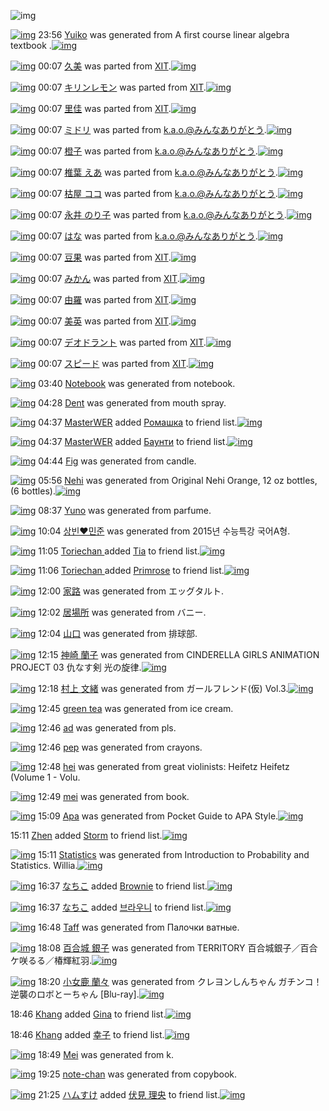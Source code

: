 ![img](http://gdrive-cdn.herokuapp.com/537b65a5bc09f0000721dda7/512px-barcode.png)

[![img](http://www.deviantsart.com/3depr72.png)](http://www.barcodekanojo.com/kanojo/3193659/Yuiko) 23:56 [Yuiko](http://www.barcodekanojo.com/kanojo/3193659/Yuiko) was generated from A first course linear algebra textbook .[![img](http://www.deviantsart.com/p7kkcu.jpeg)](http://www.barcodekanojo.com/product_images/barcode/6019525/1427122538/50x50xA,P20first,P20course,P20linear,P20algebra,P20textbook,P20.jpg,qw=88,ah=88.pagespeed.ic.ozbQSzsMak.jpg) 

[![img](http://www.deviantsart.com/1864f73.png)](http://www.barcodekanojo.com/kanojo/2520896/%E4%B9%85%E7%BE%8E) 00:07 [久美](http://www.barcodekanojo.com/kanojo/2520896/%E4%B9%85%E7%BE%8E) was parted from [XIT](http://www.barcodekanojo.com/kanojo/2520896/%E4%B9%85%E7%BE%8E).[![img](http://www.deviantsart.com/815jg6.jpeg)](http://www.barcodekanojo.com/user/209348/XIT) 

[![img](http://www.deviantsart.com/i8d295.png)](http://www.barcodekanojo.com/kanojo/302813/%E3%82%AD%E3%83%AA%E3%83%B3%E3%83%AC%E3%83%A2%E3%83%B3) 00:07 [キリンレモン](http://www.barcodekanojo.com/kanojo/302813/%E3%82%AD%E3%83%AA%E3%83%B3%E3%83%AC%E3%83%A2%E3%83%B3) was parted from [XIT](http://www.barcodekanojo.com/kanojo/302813/%E3%82%AD%E3%83%AA%E3%83%B3%E3%83%AC%E3%83%A2%E3%83%B3).[![img](http://www.deviantsart.com/815jg6.jpeg)](http://www.barcodekanojo.com/user/209348/XIT) 

[![img](http://www.deviantsart.com/1fe71nt.png)](http://www.barcodekanojo.com/kanojo/2439184/%E9%87%8C%E4%BD%B3) 00:07 [里佳](http://www.barcodekanojo.com/kanojo/2439184/%E9%87%8C%E4%BD%B3) was parted from [XIT](http://www.barcodekanojo.com/kanojo/2439184/%E9%87%8C%E4%BD%B3).[![img](http://www.deviantsart.com/815jg6.jpeg)](http://www.barcodekanojo.com/user/209348/XIT) 

[![img](http://www.deviantsart.com/2m6s90t.png)](http://www.barcodekanojo.com/kanojo/21844/%E3%83%9F%E3%83%89%E3%83%AA) 00:07 [ミドリ](http://www.barcodekanojo.com/kanojo/21844/%E3%83%9F%E3%83%89%E3%83%AA) was parted from [k.a.o.@みんなありがとう](http://www.barcodekanojo.com/kanojo/21844/%E3%83%9F%E3%83%89%E3%83%AA).[![img](http://www.deviantsart.com/1ne7497.jpeg)](http://www.barcodekanojo.com/user/30944/k.a.o.%40%E3%81%BF%E3%82%93%E3%81%AA%E3%81%82%E3%82%8A%E3%81%8C%E3%81%A8%E3%81%86) 

[![img](http://www.deviantsart.com/39d4gah.png)](http://www.barcodekanojo.com/kanojo/432914/%E6%A9%99%E5%AD%90) 00:07 [橙子](http://www.barcodekanojo.com/kanojo/432914/%E6%A9%99%E5%AD%90) was parted from [k.a.o.@みんなありがとう](http://www.barcodekanojo.com/kanojo/432914/%E6%A9%99%E5%AD%90).[![img](http://www.deviantsart.com/1ne7497.jpeg)](http://www.barcodekanojo.com/user/30944/k.a.o.%40%E3%81%BF%E3%82%93%E3%81%AA%E3%81%82%E3%82%8A%E3%81%8C%E3%81%A8%E3%81%86) 

[![img](http://www.deviantsart.com/g5ng37.png)](http://www.barcodekanojo.com/kanojo/2779662/%E6%A4%8E%E8%91%89%20%E3%81%88%E3%81%82) 00:07 [椎葉 えあ](http://www.barcodekanojo.com/kanojo/2779662/%E6%A4%8E%E8%91%89%20%E3%81%88%E3%81%82) was parted from [k.a.o.@みんなありがとう](http://www.barcodekanojo.com/kanojo/2779662/%E6%A4%8E%E8%91%89%20%E3%81%88%E3%81%82).[![img](http://www.deviantsart.com/1ne7497.jpeg)](http://www.barcodekanojo.com/user/30944/k.a.o.%40%E3%81%BF%E3%82%93%E3%81%AA%E3%81%82%E3%82%8A%E3%81%8C%E3%81%A8%E3%81%86) 

[![img](http://www.deviantsart.com/22u55n9.png)](http://www.barcodekanojo.com/kanojo/2018614/%E6%9E%AF%E5%B1%8B%20%E3%82%B3%E3%82%B3) 00:07 [枯屋 ココ](http://www.barcodekanojo.com/kanojo/2018614/%E6%9E%AF%E5%B1%8B%20%E3%82%B3%E3%82%B3) was parted from [k.a.o.@みんなありがとう](http://www.barcodekanojo.com/kanojo/2018614/%E6%9E%AF%E5%B1%8B%20%E3%82%B3%E3%82%B3).[![img](http://www.deviantsart.com/1ne7497.jpeg)](http://www.barcodekanojo.com/user/30944/k.a.o.%40%E3%81%BF%E3%82%93%E3%81%AA%E3%81%82%E3%82%8A%E3%81%8C%E3%81%A8%E3%81%86) 

[![img](http://www.deviantsart.com/pvqqu3.png)](http://www.barcodekanojo.com/kanojo/2721084/%E6%B0%B8%E4%BA%95%20%E3%81%AE%E3%82%8A%E5%AD%90) 00:07 [永井 のり子](http://www.barcodekanojo.com/kanojo/2721084/%E6%B0%B8%E4%BA%95%20%E3%81%AE%E3%82%8A%E5%AD%90) was parted from [k.a.o.@みんなありがとう](http://www.barcodekanojo.com/kanojo/2721084/%E6%B0%B8%E4%BA%95%20%E3%81%AE%E3%82%8A%E5%AD%90).[![img](http://www.deviantsart.com/1ne7497.jpeg)](http://www.barcodekanojo.com/user/30944/k.a.o.%40%E3%81%BF%E3%82%93%E3%81%AA%E3%81%82%E3%82%8A%E3%81%8C%E3%81%A8%E3%81%86) 

[![img](http://www.deviantsart.com/gke6kp.png)](http://www.barcodekanojo.com/kanojo/76782/%E3%81%AF%E3%81%AA) 00:07 [はな](http://www.barcodekanojo.com/kanojo/76782/%E3%81%AF%E3%81%AA) was parted from [k.a.o.@みんなありがとう](http://www.barcodekanojo.com/kanojo/76782/%E3%81%AF%E3%81%AA).[![img](http://www.deviantsart.com/1ne7497.jpeg)](http://www.barcodekanojo.com/user/30944/k.a.o.%40%E3%81%BF%E3%82%93%E3%81%AA%E3%81%82%E3%82%8A%E3%81%8C%E3%81%A8%E3%81%86) 

[![img](http://www.deviantsart.com/9c3v00.png)](http://www.barcodekanojo.com/kanojo/1683791/%E8%B1%86%E6%9E%9C) 00:07 [豆果](http://www.barcodekanojo.com/kanojo/1683791/%E8%B1%86%E6%9E%9C) was parted from [XIT](http://www.barcodekanojo.com/kanojo/1683791/%E8%B1%86%E6%9E%9C).[![img](http://www.deviantsart.com/815jg6.jpeg)](http://www.barcodekanojo.com/user/209348/XIT) 

[![img](http://www.deviantsart.com/377vnv3.png)](http://www.barcodekanojo.com/kanojo/279293/%E3%81%BF%E3%81%8B%E3%82%93) 00:07 [みかん](http://www.barcodekanojo.com/kanojo/279293/%E3%81%BF%E3%81%8B%E3%82%93) was parted from [XIT](http://www.barcodekanojo.com/kanojo/279293/%E3%81%BF%E3%81%8B%E3%82%93).[![img](http://www.deviantsart.com/815jg6.jpeg)](http://www.barcodekanojo.com/user/209348/XIT) 

[![img](http://www.deviantsart.com/2grpcfa.png)](http://www.barcodekanojo.com/kanojo/2028646/%E7%94%B1%E7%BE%85) 00:07 [由羅](http://www.barcodekanojo.com/kanojo/2028646/%E7%94%B1%E7%BE%85) was parted from [XIT](http://www.barcodekanojo.com/kanojo/2028646/%E7%94%B1%E7%BE%85).[![img](http://www.deviantsart.com/815jg6.jpeg)](http://www.barcodekanojo.com/user/209348/XIT) 

[![img](http://www.deviantsart.com/1ktu8ik.png)](http://www.barcodekanojo.com/kanojo/2039673/%E7%BE%8E%E8%8B%B1) 00:07 [美英](http://www.barcodekanojo.com/kanojo/2039673/%E7%BE%8E%E8%8B%B1) was parted from [XIT](http://www.barcodekanojo.com/kanojo/2039673/%E7%BE%8E%E8%8B%B1).[![img](http://www.deviantsart.com/815jg6.jpeg)](http://www.barcodekanojo.com/user/209348/XIT) 

[![img](http://www.deviantsart.com/ep720o.png)](http://www.barcodekanojo.com/kanojo/1376978/%E3%83%87%E3%82%AA%E3%83%89%E3%83%A9%E3%83%B3%E3%83%88) 00:07 [デオドラント](http://www.barcodekanojo.com/kanojo/1376978/%E3%83%87%E3%82%AA%E3%83%89%E3%83%A9%E3%83%B3%E3%83%88) was parted from [XIT](http://www.barcodekanojo.com/kanojo/1376978/%E3%83%87%E3%82%AA%E3%83%89%E3%83%A9%E3%83%B3%E3%83%88).[![img](http://www.deviantsart.com/815jg6.jpeg)](http://www.barcodekanojo.com/user/209348/XIT) 

[![img](http://www.deviantsart.com/2epdu29.png)](http://www.barcodekanojo.com/kanojo/571103/%E3%82%B9%E3%83%94%E3%83%BC%E3%83%89) 00:07 [スピード](http://www.barcodekanojo.com/kanojo/571103/%E3%82%B9%E3%83%94%E3%83%BC%E3%83%89) was parted from [XIT](http://www.barcodekanojo.com/kanojo/571103/%E3%82%B9%E3%83%94%E3%83%BC%E3%83%89).[![img](http://www.deviantsart.com/815jg6.jpeg)](http://www.barcodekanojo.com/user/209348/XIT) 

[![img](http://www.deviantsart.com/3j77pdo.png)](http://www.barcodekanojo.com/kanojo/3193660/Notebook) 03:40 [Notebook](http://www.barcodekanojo.com/kanojo/3193660/Notebook) was generated from notebook.

[![img](http://www.deviantsart.com/7299hv.png)](http://www.barcodekanojo.com/kanojo/3193661/Dent) 04:28 [Dent](http://www.barcodekanojo.com/kanojo/3193661/Dent) was generated from mouth spray.

[![img](http://www.deviantsart.com/14kimt4.jpeg)](http://www.barcodekanojo.com/user/447904/MasterWER) 04:37 [MasterWER](http://www.barcodekanojo.com/user/447904/MasterWER) added [Ромашка](http://www.barcodekanojo.com/kanojo/3091468/%D0%A0%D0%BE%D0%BC%D0%B0%D1%88%D0%BA%D0%B0) to friend list.[![img](http://www.deviantsart.com/3ut1dqf.png)](http://www.barcodekanojo.com/kanojo/3091468/%D0%A0%D0%BE%D0%BC%D0%B0%D1%88%D0%BA%D0%B0) 

[![img](http://www.deviantsart.com/14kimt4.jpeg)](http://www.barcodekanojo.com/user/447904/MasterWER) 04:37 [MasterWER](http://www.barcodekanojo.com/user/447904/MasterWER) added [Баунти](http://www.barcodekanojo.com/kanojo/2049380/%D0%91%D0%B0%D1%83%D0%BD%D1%82%D0%B8) to friend list.[![img](http://www.deviantsart.com/2muraib.png)](http://www.barcodekanojo.com/kanojo/2049380/%D0%91%D0%B0%D1%83%D0%BD%D1%82%D0%B8) 

[![img](http://www.deviantsart.com/d432jr.png)](http://www.barcodekanojo.com/kanojo/3193662/Fig) 04:44 [Fig](http://www.barcodekanojo.com/kanojo/3193662/Fig) was generated from candle.

[![img](http://www.deviantsart.com/1jg63v7.png)](http://www.barcodekanojo.com/kanojo/3193663/Nehi) 05:56 [Nehi](http://www.barcodekanojo.com/kanojo/3193663/Nehi) was generated from Original Nehi Orange, 12 oz bottles, (6 bottles).[![img](http://www.deviantsart.com/1s0t68h.jpeg)](http://www.barcodekanojo.com/product_images/barcode/6019531/1427144154/50x50xOriginal,P20Nehi,P20Orange,P2C,P2012,P20oz,P20bottles,P2C,P20,P286,P20bottles,P29.jpg,qw=88,ah=88.pagespeed.ic.Vy6YrPC4f3.jpg) 

[![img](http://www.deviantsart.com/18l90hf.png)](http://www.barcodekanojo.com/kanojo/3193664/Yuno) 08:37 [Yuno](http://www.barcodekanojo.com/kanojo/3193664/Yuno) was generated from parfume.

[![img](http://www.deviantsart.com/23vp.png)](http://www.barcodekanojo.com/kanojo/3193665/%EC%83%81%EB%B9%88%E2%99%A5%EB%AF%BC%EC%A4%80) 10:04 [상빈♥민준](http://www.barcodekanojo.com/kanojo/3193665/%EC%83%81%EB%B9%88%E2%99%A5%EB%AF%BC%EC%A4%80) was generated from 2015년 수능특강 국어A형.

[![img](http://www.deviantsart.com/un9jh0.jpeg)](http://www.barcodekanojo.com/user/497723/Toriechan%20) 11:05 [Toriechan ](http://www.barcodekanojo.com/user/497723/Toriechan%20) added [Tia](http://www.barcodekanojo.com/kanojo/2453167/Tia) to friend list.[![img](http://www.deviantsart.com/24k3dq.png)](http://www.barcodekanojo.com/kanojo/2453167/Tia) 

[![img](http://www.deviantsart.com/un9jh0.jpeg)](http://www.barcodekanojo.com/user/497723/Toriechan%20) 11:06 [Toriechan ](http://www.barcodekanojo.com/user/497723/Toriechan%20) added [Primrose](http://www.barcodekanojo.com/kanojo/3176926/Primrose) to friend list.[![img](http://www.deviantsart.com/1tg37el.png)](http://www.barcodekanojo.com/kanojo/3176926/Primrose) 

[![img](http://www.deviantsart.com/1uccnom.png)](http://www.barcodekanojo.com/kanojo/3193666/%E5%AE%B6%E8%B7%AF) 12:00 [家路](http://www.barcodekanojo.com/kanojo/3193666/%E5%AE%B6%E8%B7%AF) was generated from エッグタルト.

[![img](http://www.deviantsart.com/2ud9kl.png)](http://www.barcodekanojo.com/kanojo/3193667/%E5%B1%85%E5%A0%B4%E6%89%80) 12:02 [居場所](http://www.barcodekanojo.com/kanojo/3193667/%E5%B1%85%E5%A0%B4%E6%89%80) was generated from バニー.

[![img](http://www.deviantsart.com/3615ilv.png)](http://www.barcodekanojo.com/kanojo/3193668/%E5%B1%B1%E5%8F%A3) 12:04 [山口](http://www.barcodekanojo.com/kanojo/3193668/%E5%B1%B1%E5%8F%A3) was generated from 排球部.

[![img](http://www.deviantsart.com/1oc0lu9.png)](http://www.barcodekanojo.com/kanojo/3193669/%E7%A5%9E%E5%B4%8E%20%E8%98%AD%E5%AD%90) 12:15 [神崎 蘭子](http://www.barcodekanojo.com/kanojo/3193669/%E7%A5%9E%E5%B4%8E%20%E8%98%AD%E5%AD%90) was generated from CINDERELLA GIRLS ANIMATION PROJECT 03 仇なす剣 光の旋律.[![img](http://www.deviantsart.com/3jf2sfv.jpeg)](http://www.barcodekanojo.com/product_images/barcode/6019539/1427166878/CINDERELLA%20GIRLS%20ANIMATION%20PROJECT%2003%20%E4%BB%87%E3%81%AA%E3%81%99%E5%89%A3%20%E5%85%89%E3%81%AE%E6%97%8B%E5%BE%8B.jpg) 

[![img](http://www.deviantsart.com/l6vm85.png)](http://www.barcodekanojo.com/kanojo/3193670/%E6%9D%91%E4%B8%8A%20%E6%96%87%E7%B7%92) 12:18 [村上 文緒](http://www.barcodekanojo.com/kanojo/3193670/%E6%9D%91%E4%B8%8A%20%E6%96%87%E7%B7%92) was generated from ガールフレンド(仮) Vol.3.[![img](http://www.deviantsart.com/22e7nqf.jpeg)](http://www.barcodekanojo.com/product_images/barcode/6019540/1427167055/%E3%82%AC%E3%83%BC%E3%83%AB%E3%83%95%E3%83%AC%E3%83%B3%E3%83%89%28%E4%BB%AE%29%20Vol.3.jpg) 

[![img](http://www.deviantsart.com/2ihr4o7.png)](http://www.barcodekanojo.com/kanojo/3193671/green%20tea) 12:45 [green tea](http://www.barcodekanojo.com/kanojo/3193671/green%20tea) was generated from ice cream.

[![img](http://www.deviantsart.com/29nfeu1.png)](http://www.barcodekanojo.com/kanojo/3193672/ad) 12:46 [ad](http://www.barcodekanojo.com/kanojo/3193672/ad) was generated from pls.

[![img](http://www.deviantsart.com/pb0tpj.png)](http://www.barcodekanojo.com/kanojo/3193673/pep) 12:46 [pep](http://www.barcodekanojo.com/kanojo/3193673/pep) was generated from crayons.

[![img](http://www.deviantsart.com/3a1e116.png)](http://www.barcodekanojo.com/kanojo/3193674/hei) 12:48 [hei](http://www.barcodekanojo.com/kanojo/3193674/hei) was generated from great violinists: Heifetz Heifetz (Volume 1 - Volu.

[![img](http://www.deviantsart.com/2oo5mdk.png)](http://www.barcodekanojo.com/kanojo/3193675/mei) 12:49 [mei](http://www.barcodekanojo.com/kanojo/3193675/mei) was generated from book.

[![img](http://www.deviantsart.com/2hsr584.png)](http://www.barcodekanojo.com/kanojo/3193676/Apa) 15:09 [Apa](http://www.barcodekanojo.com/kanojo/3193676/Apa) was generated from Pocket Guide to APA Style.[![img](http://www.deviantsart.com/5vuh80.jpeg)](http://www.barcodekanojo.com/product_images/barcode/6019546/1427177332/50x50xPocket,P20Guide,P20to,P20APA,P20Style.jpg,qw=88,ah=88.pagespeed.ic.04YB_2UxXW.jpg) 

15:11 [Zhen](http://www.barcodekanojo.com/user/451588/Zhen) added [Storm](http://www.barcodekanojo.com/kanojo/2861270/Storm) to friend list.[![img](http://www.deviantsart.com/m21jhv.png)](http://www.barcodekanojo.com/kanojo/2861270/Storm) 

[![img](http://www.deviantsart.com/234irj.png)](http://www.barcodekanojo.com/kanojo/3193677/Statistics) 15:11 [Statistics](http://www.barcodekanojo.com/kanojo/3193677/Statistics) was generated from Introduction to Probability and Statistics. Willia.[![img](http://www.deviantsart.com/1vp3htv.jpeg)](http://www.barcodekanojo.com/product_images/barcode/6019548/1427177480/Introduction%20to%20Probability%20and%20Statistics.%20Willia.jpg) 

[![img](http://www.deviantsart.com/1lb4fit.jpeg)](http://www.barcodekanojo.com/user/314581/%E3%81%AA%E3%81%A1%E3%81%93) 16:37 [なちこ](http://www.barcodekanojo.com/user/314581/%E3%81%AA%E3%81%A1%E3%81%93) added [Brownie](http://www.barcodekanojo.com/kanojo/2734318/Brownie) to friend list.[![img](http://www.deviantsart.com/14isleo.png)](http://www.barcodekanojo.com/kanojo/2734318/Brownie) 

[![img](http://www.deviantsart.com/1lb4fit.jpeg)](http://www.barcodekanojo.com/user/314581/%E3%81%AA%E3%81%A1%E3%81%93) 16:37 [なちこ](http://www.barcodekanojo.com/user/314581/%E3%81%AA%E3%81%A1%E3%81%93) added [브라우니](http://www.barcodekanojo.com/kanojo/10184/%EB%B8%8C%EB%9D%BC%EC%9A%B0%EB%8B%88) to friend list.[![img](http://www.deviantsart.com/164gou6.png)](http://www.barcodekanojo.com/kanojo/10184/%EB%B8%8C%EB%9D%BC%EC%9A%B0%EB%8B%88) 

[![img](http://www.deviantsart.com/36ua9lf.png)](http://www.barcodekanojo.com/kanojo/3193678/Taff) 16:48 [Taff](http://www.barcodekanojo.com/kanojo/3193678/Taff) was generated from Палочки ватные.

[![img](http://www.deviantsart.com/143lnjg.png)](http://www.barcodekanojo.com/kanojo/3193679/%E7%99%BE%E5%90%88%E5%9F%8E%20%E9%8A%80%E5%AD%90) 18:08 [百合城 銀子](http://www.barcodekanojo.com/kanojo/3193679/%E7%99%BE%E5%90%88%E5%9F%8E%20%E9%8A%80%E5%AD%90) was generated from TERRITORY 百合城銀子／百合ケ咲るる／椿輝紅羽.[![img](http://www.deviantsart.com/o06mdj.jpeg)](http://www.barcodekanojo.com/product_images/barcode/6019552/1427188038/TERRITORY%20%E7%99%BE%E5%90%88%E5%9F%8E%E9%8A%80%E5%AD%90%EF%BC%8F%E7%99%BE%E5%90%88%E3%82%B1%E5%92%B2%E3%82%8B%E3%82%8B%EF%BC%8F%E6%A4%BF%E8%BC%9D%E7%B4%85%E7%BE%BD.jpg) 

[![img](http://www.deviantsart.com/2p9m3lv.png)](http://www.barcodekanojo.com/kanojo/3193680/%E5%B0%8F%E5%A5%B3%E9%B9%BF%20%E8%98%AD%E3%80%85) 18:20 [小女鹿 蘭々](http://www.barcodekanojo.com/kanojo/3193680/%E5%B0%8F%E5%A5%B3%E9%B9%BF%20%E8%98%AD%E3%80%85) was generated from クレヨンしんちゃん ガチンコ！逆襲のロボとーちゃん [Blu-ray].[![img](http://www.deviantsart.com/3lfokkl.jpeg)](http://www.barcodekanojo.com/product_images/barcode/6019553/1427188750/%E3%82%AF%E3%83%AC%E3%83%A8%E3%83%B3%E3%81%97%E3%82%93%E3%81%A1%E3%82%83%E3%82%93%20%E3%82%AC%E3%83%81%E3%83%B3%E3%82%B3%EF%BC%81%E9%80%86%E8%A5%B2%E3%81%AE%E3%83%AD%E3%83%9C%E3%81%A8%E3%83%BC%E3%81%A1%E3%82%83%E3%82%93%20%5BBlu-ray%5D.jpg) 

18:46 [Khang](http://www.barcodekanojo.com/user/500682/Khang) added [Gina](http://www.barcodekanojo.com/kanojo/2524012/Gina) to friend list.[![img](http://www.deviantsart.com/8do710.png)](http://www.barcodekanojo.com/kanojo/2524012/Gina) 

18:46 [Khang](http://www.barcodekanojo.com/user/500682/Khang) added [幸子](http://www.barcodekanojo.com/kanojo/2758633/%E5%B9%B8%E5%AD%90) to friend list.[![img](http://www.deviantsart.com/1f09f1q.png)](http://www.barcodekanojo.com/kanojo/2758633/%E5%B9%B8%E5%AD%90) 

[![img](http://www.deviantsart.com/2c6tl71.png)](http://www.barcodekanojo.com/kanojo/3193681/Mei) 18:49 [Mei](http://www.barcodekanojo.com/kanojo/3193681/Mei) was generated from k.

[![img](http://www.deviantsart.com/13a90nb.png)](http://www.barcodekanojo.com/kanojo/3193682/note-chan) 19:25 [note-chan](http://www.barcodekanojo.com/kanojo/3193682/note-chan) was generated from copybook.

[![img](http://www.deviantsart.com/3ueb4vl.jpeg)](http://www.barcodekanojo.com/user/31615/%E3%83%8F%E3%83%A0%E3%81%99%E3%81%91) 21:25 [ハムすけ](http://www.barcodekanojo.com/user/31615/%E3%83%8F%E3%83%A0%E3%81%99%E3%81%91) added [伏見 理央](http://www.barcodekanojo.com/kanojo/3193235/%E4%BC%8F%E8%A6%8B%20%E7%90%86%E5%A4%AE) to friend list.[![img](http://www.deviantsart.com/1gr4j8p.png)](http://www.barcodekanojo.com/kanojo/3193235/%E4%BC%8F%E8%A6%8B%20%E7%90%86%E5%A4%AE) 

